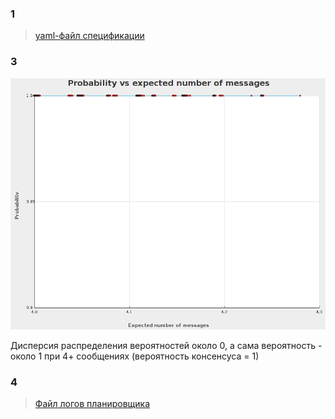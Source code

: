 ### 1
> [yaml-файл спецификации](./consensus-analyzer/hw/resources/cnf_hw.yaml)

### 3
![Image alt](./consensus-analyzer/hw/results/backward/graph.png)

Дисперсия распределения вероятностей около 0, а сама вероятность - около 1 при 4+ сообщениях (вероятность консенсуса = 1)

### 4

> [Файл логов планировщика](./consensus-scheduler/target/test-classes/runTest.log)
